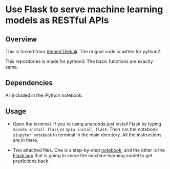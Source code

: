 # Use Flask to serve machine learning models as RESTful APIs

## Overview

This is forked from [Ahmed Djebali](https://github.com/a-djebali/flask-machine-learning-resful).
The orignal code is witten for python2.

This repositories is made for python3. The basic functions are exactly same.

## Dependencies

All included in the iPython notebook.

## Usage

* Open the terminal. If you're using anaconda just install Flask by typing ```$conda install flask``` or ```$pip install flask```. Then run the notebook ```$jupyter notebook``` in terminal in the main directory. All the instructions are in there.

* Two attached files. One is a step-by-step [notebook](https://github.com/a-djebali/flask-machine-learning-resful/blob/master/Serve%20a%20machine%20learning%20model%20using%20Flask%20.ipynb), and the other is the [Flask app](https://github.com/a-djebali/flask-machine-learning-resful/blob/master/app.py) that is going to serve the machine learning model to get predictions back.
